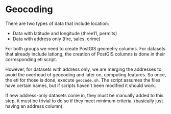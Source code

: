 # Geocoding

There are two types of data that include location:

*   Data with latitude and longitude (three11, permits)
*   Data with address only (fire, sales, crime)

For both groups we need to create PostGIS geometry columns. For datasets that already include latlong, the creation of PostGIS columns is done in their corresponding etl script.

However, for datasets with address only, we are merging the addresses to avoid the overhead of geocoding and later on, computing features. So once, the etl for those is done, execute `geocode.sh`. The script assumes the files have certain names, but if scripts haven't been modified it should work.

If new address-only datasets come in, they must be manually added to this step, it must be trivial to do so if they meet minimum criteria. (basically just having an address column).